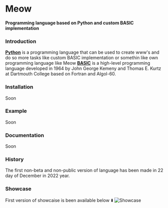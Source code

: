 # Meow

**Programming language based on Python and custom BASIC implementation**

### Introduction

**[Python](https://python.org)** is a programming language that can be used to create www's and do so more tasks like custom BASIC implementation or somethin like own programming language like Meow
**[BASIC](https://en.wikipedia.org/wiki/BASIC)** is a high-level programming language developed in 1964 by John George Kemeny and Thomas E. Kurtz at Dartmouth College based on Fortran and Algol-60.

### Installation

Soon

### Example

Soon

### Documentation

Soon

### History

The first non-beta and non-public version of language has been made in 22 day of December in 2022 year.

### Showcase

First version of showcaise is been available below ⬇️
<img src="src/showcase.gif" alt="Showcase">
